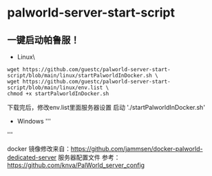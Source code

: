 # palworld-server-start-script
## 一键启动帕鲁服！
* Linux\
```shell
wget https://github.com/guestc/palworld-server-start-script/blob/main/linux/startPalworldInDocker.sh \
wget https://github.com/guestc/palworld-server-start-script/blob/main/linux/env.list \
chmod +x startPalworldInDocker.sh
```

下载完后，修改env.list里面服务器设置
启动
'./startPalworldInDocker.sh'
* Windows
'''

'''

docker 镜像修改来自：https://github.com/jammsen/docker-palworld-dedicated-server
服务器配置文件 参考：https://github.com/knva/PalWorld_server_config
